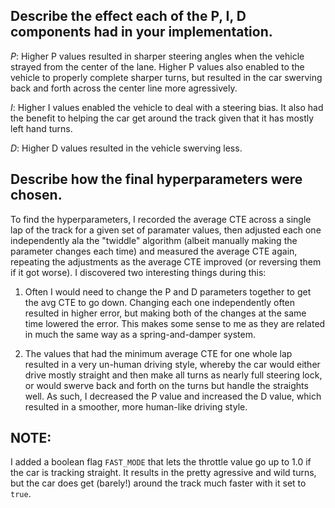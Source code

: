 ## Describe the effect each of the P, I, D components had in your implementation.

*P*: Higher P values resulted in sharper steering angles when the vehicle
strayed from the center of the lane. Higher P values also enabled to the vehicle
to properly complete sharper turns, but resulted in the car swerving back and
forth across the center line more agressively.

*I*: Higher I values enabled the vehicle to deal with a steering bias. It also
had the benefit to helping the car get around the track given that it has mostly
left hand turns.

*D*: Higher D values resulted in the vehicle swerving less.


## Describe how the final hyperparameters were chosen.

To find the hyperparameters, I recorded the average CTE across a single lap of
the track for a given set of paramater values, then adjusted each one
independently ala the "twiddle" algorithm (albeit manually making the parameter
changes each time) and measured the average CTE again, repeating the adjustments
as the average CTE improved (or reversing them if it got worse). I discovered
two interesting things during this:

1. Often I would need to change the P and D parameters together to get the avg
CTE to go down. Changing each one independently often resulted in higher error,
but making both of the changes at the same time lowered the error. This makes
some sense to me as they are related in much the same way as a spring-and-damper
system.

2. The values that had the minimum average CTE for one whole lap resulted in a
very un-human driving style, whereby the car would either drive mostly straight
and then make all turns as nearly full steering lock, or would swerve back and
forth on the turns but handle the straights well. As such, I decreased the P
value and increased the D value, which resulted in a smoother, more human-like
driving style.


## NOTE:

I added a boolean flag `FAST_MODE` that lets the throttle value go up to 1.0 if
the car is tracking straight. It results in the pretty agressive and wild turns,
but the car does get (barely!) around the track much faster with it set to
`true`.

